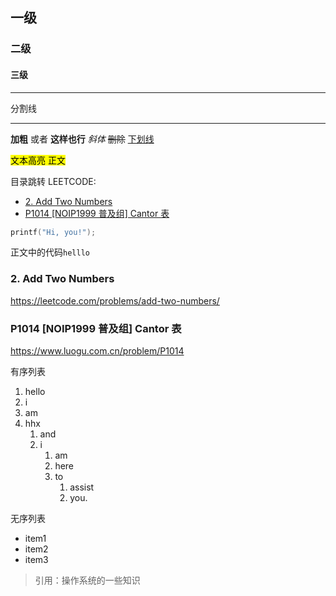 
## 一级
### 二级
#### 三级

---
分割线

---

**加粗**
或者
__这样也行__
*斜体*
~~删除~~
<u>下划线</u>

<mark>文本高亮<mark>
正文

目录跳转
LEETCODE:
  - [2. Add Two Numbers](#2-add-two-numbers)
  - [P1014 [NOIP1999 普及组] Cantor 表](#p1014-noip1999-普及组-cantor-表)

```cpp
printf("Hi, you!");
```
正文中的代码``helllo``

### 2. Add Two Numbers
https://leetcode.com/problems/add-two-numbers/

### P1014 [NOIP1999 普及组] Cantor 表
https://www.luogu.com.cn/problem/P1014

有序列表
1. hello
2. i
3. am
4. hhx
   1. and
   2. i
      1. am
      2. here 
      3. to
         1. assist
         2. you.

无序列表
- item1
- item2
- item3

>   引用：操作系统的一些知识


